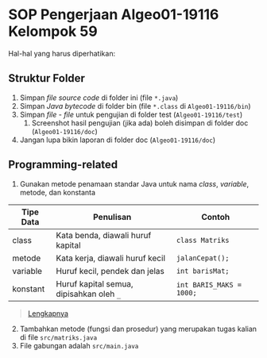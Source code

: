 # SOP Pengerjaan Algeo01-19116 Kelompok 59

Hal-hal yang harus diperhatikan:

## Struktur Folder

1. Simpan *file source code* di folder ini (file `*.java`)
1. Simpan *Java bytecode* di folder bin (file `*.class` di `Algeo01-19116/bin`)
1. Simpan *file* - *file* untuk pengujian di folder test (`Algeo01-19116/test`)
    1. Screenshot hasil pengujian (jika ada) boleh disimpan di folder doc
    (`Algeo01-19116/doc`)
1. Jangan lupa bikin laporan di folder doc (`Algeo01-19116/doc`)

## Programming-related

1. Gunakan metode penamaan standar Java untuk nama *class*, *variable*, metode,
dan konstanta

| Tipe Data | Penulisan | Contoh |
|-----------|-----------|--------|
| class | Kata benda, diawali huruf kapital | `class Matriks` |
| metode | Kata kerja, diawali huruf kecil | `jalanCepat();` |
| variable | Huruf kecil, pendek dan jelas | `int barisMat;` |
| konstant | Huruf kapital semua, dipisahkan oleh `_` | `int BARIS_MAKS = 1000;` |

> [Lengkapnya](https://www.oracle.com/technetwork/java/codeconventions-150003.pdf)

2. Tambahkan metode (fungsi dan prosedur) yang merupakan tugas kalian di file
`src/matriks.java`
1. File gabungan adalah `src/main.java`
